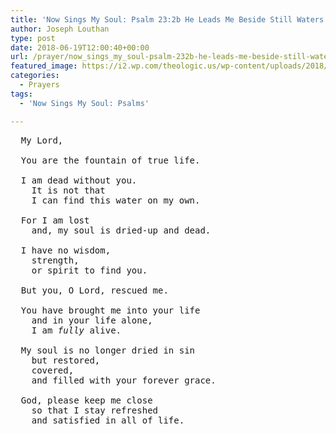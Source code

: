 ```yaml
---
title: 'Now Sings My Soul: Psalm 23:2b He Leads Me Beside Still Waters'
author: Joseph Louthan
type: post
date: 2018-06-19T12:00:40+00:00
url: /prayer/now_sings_my_soul-psalm-232b-he-leads-me-beside-still-waters/
featured_image: https://i2.wp.com/theologic.us/wp-content/uploads/2018/06/DSC00791.jpg?resize=825%2C510
categories:
  - Prayers
tags:
  - 'Now Sings My Soul: Psalms'

---
```

<pre>
  My Lord,
  
  You are the fountain of true life. 

  I am dead without you. 
  	It is not that 
    I can find this water on my own. 

  For I am lost
    and, my soul is dried-up and dead. 

  I have no wisdom, 
  	strength, 
  	or spirit to find you.
  
  But you, O Lord, rescued me.
  
  You have brought me into your life 
  	and in your life alone, 
  	I am <em>fully</em> alive. 

  My soul is no longer dried in sin 
  	but restored, 
  	covered, 
  	and filled with your forever grace.
  
  God, please keep me close 
  	so that I stay refreshed 
  	and satisfied in all of life.
  
</pre>